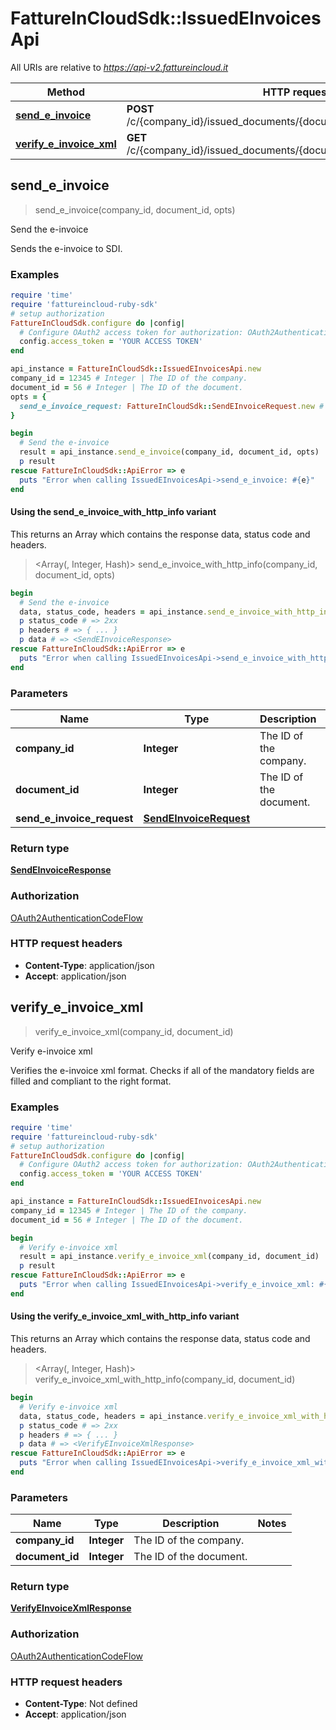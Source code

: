 # FattureInCloudSdk::IssuedEInvoicesApi

All URIs are relative to *https://api-v2.fattureincloud.it*

| Method | HTTP request | Description |
| ------ | ------------ | ----------- |
| [**send_e_invoice**](IssuedEInvoicesApi.md#send_e_invoice) | **POST** /c/{company_id}/issued_documents/{document_id}/e_invoice/send | Send the e-invoice |
| [**verify_e_invoice_xml**](IssuedEInvoicesApi.md#verify_e_invoice_xml) | **GET** /c/{company_id}/issued_documents/{document_id}/e_invoice/xml_verify | Verify e-invoice xml |


## send_e_invoice

> <SendEInvoiceResponse> send_e_invoice(company_id, document_id, opts)

Send the e-invoice

Sends the e-invoice to SDI.

### Examples

```ruby
require 'time'
require 'fattureincloud-ruby-sdk'
# setup authorization
FattureInCloudSdk.configure do |config|
  # Configure OAuth2 access token for authorization: OAuth2AuthenticationCodeFlow
  config.access_token = 'YOUR ACCESS TOKEN'
end

api_instance = FattureInCloudSdk::IssuedEInvoicesApi.new
company_id = 12345 # Integer | The ID of the company.
document_id = 56 # Integer | The ID of the document.
opts = {
  send_e_invoice_request: FattureInCloudSdk::SendEInvoiceRequest.new # SendEInvoiceRequest | 
}

begin
  # Send the e-invoice
  result = api_instance.send_e_invoice(company_id, document_id, opts)
  p result
rescue FattureInCloudSdk::ApiError => e
  puts "Error when calling IssuedEInvoicesApi->send_e_invoice: #{e}"
end
```

#### Using the send_e_invoice_with_http_info variant

This returns an Array which contains the response data, status code and headers.

> <Array(<SendEInvoiceResponse>, Integer, Hash)> send_e_invoice_with_http_info(company_id, document_id, opts)

```ruby
begin
  # Send the e-invoice
  data, status_code, headers = api_instance.send_e_invoice_with_http_info(company_id, document_id, opts)
  p status_code # => 2xx
  p headers # => { ... }
  p data # => <SendEInvoiceResponse>
rescue FattureInCloudSdk::ApiError => e
  puts "Error when calling IssuedEInvoicesApi->send_e_invoice_with_http_info: #{e}"
end
```

### Parameters

| Name | Type | Description | Notes |
| ---- | ---- | ----------- | ----- |
| **company_id** | **Integer** | The ID of the company. |  |
| **document_id** | **Integer** | The ID of the document. |  |
| **send_e_invoice_request** | [**SendEInvoiceRequest**](SendEInvoiceRequest.md) |  | [optional] |

### Return type

[**SendEInvoiceResponse**](SendEInvoiceResponse.md)

### Authorization

[OAuth2AuthenticationCodeFlow](../README.md#OAuth2AuthenticationCodeFlow)

### HTTP request headers

- **Content-Type**: application/json
- **Accept**: application/json


## verify_e_invoice_xml

> <VerifyEInvoiceXmlResponse> verify_e_invoice_xml(company_id, document_id)

Verify e-invoice xml

Verifies the e-invoice xml format. Checks if all of the mandatory fields are filled and compliant to the right format.

### Examples

```ruby
require 'time'
require 'fattureincloud-ruby-sdk'
# setup authorization
FattureInCloudSdk.configure do |config|
  # Configure OAuth2 access token for authorization: OAuth2AuthenticationCodeFlow
  config.access_token = 'YOUR ACCESS TOKEN'
end

api_instance = FattureInCloudSdk::IssuedEInvoicesApi.new
company_id = 12345 # Integer | The ID of the company.
document_id = 56 # Integer | The ID of the document.

begin
  # Verify e-invoice xml
  result = api_instance.verify_e_invoice_xml(company_id, document_id)
  p result
rescue FattureInCloudSdk::ApiError => e
  puts "Error when calling IssuedEInvoicesApi->verify_e_invoice_xml: #{e}"
end
```

#### Using the verify_e_invoice_xml_with_http_info variant

This returns an Array which contains the response data, status code and headers.

> <Array(<VerifyEInvoiceXmlResponse>, Integer, Hash)> verify_e_invoice_xml_with_http_info(company_id, document_id)

```ruby
begin
  # Verify e-invoice xml
  data, status_code, headers = api_instance.verify_e_invoice_xml_with_http_info(company_id, document_id)
  p status_code # => 2xx
  p headers # => { ... }
  p data # => <VerifyEInvoiceXmlResponse>
rescue FattureInCloudSdk::ApiError => e
  puts "Error when calling IssuedEInvoicesApi->verify_e_invoice_xml_with_http_info: #{e}"
end
```

### Parameters

| Name | Type | Description | Notes |
| ---- | ---- | ----------- | ----- |
| **company_id** | **Integer** | The ID of the company. |  |
| **document_id** | **Integer** | The ID of the document. |  |

### Return type

[**VerifyEInvoiceXmlResponse**](VerifyEInvoiceXmlResponse.md)

### Authorization

[OAuth2AuthenticationCodeFlow](../README.md#OAuth2AuthenticationCodeFlow)

### HTTP request headers

- **Content-Type**: Not defined
- **Accept**: application/json

